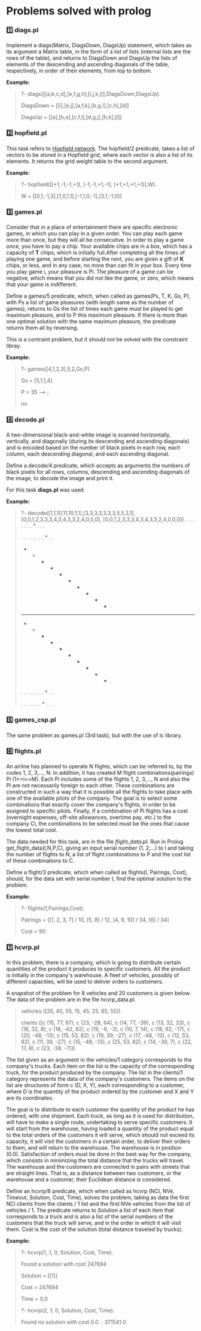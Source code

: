 # Problems solved with prolog

### 1️⃣ diags.pl

<p>Implement a diags(Matrix, DiagsDown, DiagsUp) statement, which takes as its argument a Matrix table, in the form of a list of lists (internal lists are the rows of the table), and returns to DiagsDown and DiagsUp the lists of elements of the descending and ascending diagonals of the table, respectively, in order of their elements, from top to bottom.</p> 

__Example:__

> ?- diags([[a,b,c,d],[e,f,g,h],[i,j,k,l]],DiagsDown,DiagsUp). 
> 
> DiagsDown = [[i],[e,j],[a,f,k],[b,g,l],[c,h],[d]] 
> 
> DiagsUp = [[a],[b,e],[c,f,i],[d,g,j],[h,k],[l]] 

### 2️⃣ hopfield.pl 

<p> This task refers to <a href="https://en.wikipedia.org/wiki/Hopfield_network">Hopfield network</a>. The hopfield/2 predicate, takes a list of vectors to be stored in a Hopfield grid, where each vector is also a list of its elements. It returns the grid weight table to the second argument.</p> 

__Example:__

> ?- hopfield([[+1,-1,-1,+1], [-1,-1,+1,-1], [+1,+1,+1,+1]],W).
> 
> W = [[0,1,-1,3],[1,0,1,1],[-1,1,0,-1],[3,1,-1,0]]

### 3️⃣ games.pl

<p>Consider that in a place of entertainment there are specific electronic games, in which you can play in a given order. You can play each game more than once, but they will all be consecutive. In order to play a game once, you have to pay a chip. Your available chips are in a box, which has a capacity of <b>T</b> chips, which is initially full.After completing all the times of playing one game, and before starting the next, you are given a gift of <b>K</b> chips, or less, and in any case, no more than can fit in your box. Every time you play game i, your pleasure is Pi. The pleasure of a game can be negative, which means that you did not like the game, or zero, which means that your game is indifferent.</p>
<p>Define a games/5 predicate, which, when called as games(Ps, T, K, Gs, P), with Ps a list of game pleasures (with length same as the number of games), returns to Gs the list of times each game must be played to get maximum pleasure, and to P this maximum pleasure. If there is more than one optimal solution with the same maximum pleasure, the predicate returns them all by reversing.</p>
<p> This is a contraint problem, but it should not be solved with the constraint libray.

__Example:__

> ?- games([4,1,2,3],5,2,Gs,P).
> 
> Gs = [5,1,1,4]
>
> P = 35 --> ;
>
> no
  
### 4️⃣ decode.pl

<p>A two-dimensional black-and-white image is scanned horizontally, vertically, and diagonally (during its descending and ascending diagonals) and is encoded based on the number of black pixels in each row, each column, each descending diagonal, and each ascending diagonal.</p>
<p>Define a decode/4 predicate, which accepts as arguments the numbers of black pixels for all rows, columns, descending and ascending diagonals of the image, to decode the image and print it. </p>
<p> For this task <b>diags.pl</b> was used. </p>

__Example:__

> ?- decode([1,1,10,11,10,1,1],[3,3,3,3,3,3,3,5,5,3,1], [0,0,1,2,3,3,3,4,3,4,3,3,2,4,0,0,0], [0,0,1,2,3,3,3,4,3,4,3,3,2,4,0,0,0]).
> . . . . . . . * . . .
>
> . . . . . . . . * . .
>
> * * * * * * * * * * .
>
> * * * * * * * * * * *
>
> * * * * * * * * * * .
>
> . . . . . . . . * . .
>
> . . . . . . . * . . .


### 5️⃣ games_csp.pl

<p> The same problem as games.pl (3rd task), but with the use of ic library.</p>

### 6️⃣ flights.pl

<p> An airline has planned to operate N flights, which can be referred to, by the codes 1, 2, 3,…, N. In addition, it has created M flight combinations(pairings) Pi (1<=i<=M). Each Pi includes some of the flights 1, 2, 3,…, N and also the Pi are not necessarily foreign to each other. These combinations are constructed in such a way that it is possible all the flights to take place with one of the available pilots of the company. The goal is to select some combinations that exactly cover the company's flights, in order to be assigned to specific pilots. Finally, if a combination of Pi flights has a cost (overnight expenses, off-site allowances, overtime pay, etc.) to the company Ci, the combinations to be selected must be the ones that cause the lowest total cost.</p> 

<p>The data needed for this task, are in the file <i>flight_data.pl</i>. Run in Prolog get_flight_data(I,N,P,C), giving an input serial number (1, 2,…) to I and taking the number of flights to N, a list of flight combinations to P and the cost list of these combinations to C.  </p>

<p>Define a flight/3 predicate, which when called as flights(I, Pairings, Cost), should, for the data set with serial number I, find the optimal solution to the problem. </p>

__Example:__

> ?- flights(1,Pairings,Cost).
>
> Pairings = [[1, 2, 3, 7] / 10, [5, 8] / 12, [4, 9, 10] / 34,  [6] / 34]
>
> Cost = 90

### 7️⃣ hcvrp.pl

<p> In this problem, there is a company, which is going to distribute certain quantities of the product it produces to specific customers. All the product is initially in the company's warehouse. A fleet of vehicles, possibly of different capacities, will be used to deliver orders to customers.</p>

<p> A snapshot of the problem for 8 vehicles and 20 customers is given below. The data of the problem are in the file hcvrp_data.pl.</p>

> vehicles ([35, 40, 55, 15, 45, 25, 85, 55]).
> 
> clients ([c (15, 77, 97), c (23, -28, 64), c (14, 77, -39),
 c (13, 32, 33), c (18, 32, 8), c (18, -42, 92),
 c (19, -8, -3), c (10, 7, 14), c (18, 82, -17),
 c (20, -48, -13), c (15, 53, 82), c (19, 39, -27),
 c (17, -48, -13), c (12, 53, 82), c (11, 39, -27),
 c (15, -48, -13), c (25, 53, 82), c (14, -39, 7),
 c (22, 17, 8), c (23, -38, -7)]).
 
 <p> The list given as an argument in the vehicles/1 category corresponds to the company's trucks. Each item on the list is the capacity of the corresponding truck, for the product produced by the company. The list in the clients/1 category represents the data of the company's customers. The items on the list are structures of form c (D, X, Y), each corresponding to a customer, where D is the quantity of the product ordered by the customer and X and Y are its coordinates.</p>
 
 <p>The goal is to distribute to each customer the quantity of the product he has ordered, with one shipment. Each truck, as long as it is used for distribution, will have to make a single route, undertaking to serve specific customers. It will start from the warehouse, having loaded a quantity of the product equal to the total orders of the customers it will serve, which should not exceed its capacity, it will visit the customers in a certain order, to deliver their orders to them, and will return to the warehouse. The warehouse is in position (0.0). Satisfaction of orders must be done in the best way for the company, which consists in minimizing the total distance that the trucks will travel. The warehouse and the customers are connected in pairs with streets that are straight lines. That is, as a distance between two customers, or the warehouse and a customer, their Euclidean distance is considered. </p>
 
<p>Define an hcvrp/6 predicate, which when called as hcvrp (NCl, NVe, Timeout, Solution, Cost, Time), solves the problem, taking as data the first NCl clients from the clients / 1 list and the first NVe vehicles from the list of vehicles / 1. The predicate returns to Solution a list of each item that corresponds to a truck and is also a list of the serial numbers of the customers that the truck will serve, and in the order in which it will visit them. Cost is the cost of the solution (total distance traveled by trucks). </p>

__Example:__

>?- hcvrp(1, 1, 0, Solution, Cost, Time).
>
> Found a solution with cost 247694
> 
> Solution = [[1]]
> 
> Cost = 247694
> 
> Time = 0.0
>
>
> ?- hcvrp(2, 1, 0, Solution, Cost, Time).
> 
> Found no solution with cost 0.0 .. 371541.0
